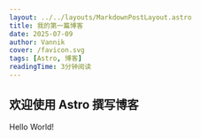 ```yaml
---
layout: ../../layouts/MarkdownPostLayout.astro
title: 我的第一篇博客
date: 2025-07-09
author: Vannik
cover: /favicon.svg
tags: [Astro, 博客]
readingTime: 3分钟阅读
---
```


## 欢迎使用 Astro 撰写博客

Hello World!